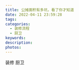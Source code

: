 ```yaml
---
title: 公摊面积有多坑，看了你才知道
date: 2022-04-11 23:59:28
tags:
categories:
  - 装修流程
  - 厨卫
keywords:
description:
photos:
---
```



装修
厨卫
